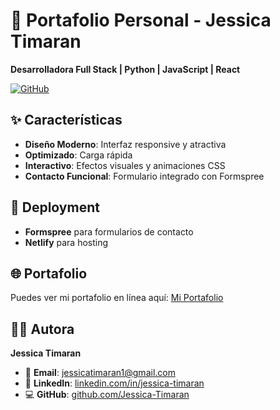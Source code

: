 # 🚀 Portafolio Personal - Jessica Timaran

**Desarrolladora Full Stack | Python | JavaScript | React**

[![GitHub](https://img.shields.io/badge/GitHub-Portafolio-blue)](https://github.com/Jessica-Timaran/mi_portafolio)

## ✨ Características

- **Diseño Moderno**: Interfaz responsive y atractiva
- **Optimizado**: Carga rápida
- **Interactivo**: Efectos visuales y animaciones CSS
- **Contacto Funcional**: Formulario integrado con Formspree

## 🚀 Deployment

- **Formspree** para formularios de contacto
- **Netlify** para hosting

## 🌐 Portafolio

Puedes ver mi portafolio en línea aquí: [Mi Portafolio](https://portafolio-jessica-timaran.netlify.app/)

## 👩‍💻 Autora

**Jessica Timaran**

- 📧 **Email**: jessicatimaran1@gmail.com
- 💼 **LinkedIn**: [linkedin.com/in/jessica-timaran](https://linkedin.com/in/jessica-timaran)
- 💻 **GitHub**: [github.com/Jessica-Timaran](https://github.com/Jessica-Timaran)